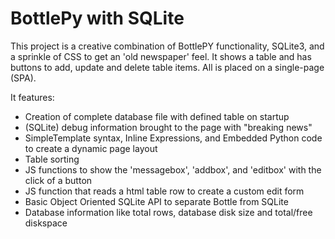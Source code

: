 # BottlePy with SQLite

This project is a creative combination of BottlePY functionality, SQLite3, and a sprinkle of CSS to get an 'old newspaper' feel.
It shows a table and has buttons to add, update and delete table items. All is placed on a single-page (SPA).

It features:
- Creation of complete database file with defined table on startup
- (SQLite) debug information brought to the page with "breaking news"
- SimpleTemplate syntax, Inline Expressions, and Embedded Python code to create a dynamic page layout
- Table sorting
- JS functions to show the 'messagebox', 'addbox', and 'editbox' with the click of a button
- JS function that reads a html table row to create a custom edit form 
- Basic Object Oriented SQLite API to separate Bottle from SQLite
- Database information like total rows, database disk size and total/free diskspace

